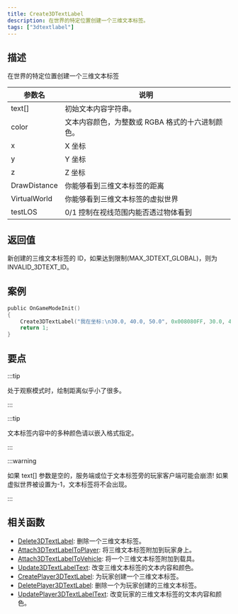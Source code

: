 ```yaml
---
title: Create3DTextLabel
description: 在世界的特定位置创建一个三维文本标签。
tags: ["3dtextlabel"]
---
```


<VersionWarnCN version='SA-MP 0.3a' />

## 描述

在世界的特定位置创建一个三维文本标签

| 参数名       | 说明                                             |
| ------------ | ------------------------------------------------ |
| text[]       | 初始文本内容字符串。                             |
| color        | 文本内容颜色，为整数或 RGBA 格式的十六进制颜色。 |
| x            | X 坐标                                           |
| y            | Y 坐标                                           |
| z            | Z 坐标                                           |
| DrawDistance | 你能够看到三维文本标签的距离                     |
| VirtualWorld | 你能够看到三维文本标签的虚拟世界                 |
| testLOS      | 0/1 控制在视线范围内能否透过物体看到             |

## 返回值

新创建的三维文本标签的 ID，如果达到限制(MAX_3DTEXT_GLOBAL)，则为 INVALID_3DTEXT_ID。

## 案例

```c
public OnGameModeInit()
{
    Create3DTextLabel("我在坐标:\n30.0, 40.0, 50.0", 0x008080FF, 30.0, 40.0, 50.0, 40.0, 0, 0);
    return 1;
}
```

## 要点

:::tip

处于观察模式时，绘制距离似乎小了很多。

:::

:::tip

文本标签内容中的多种颜色请以嵌入格式指定。

:::

:::warning

如果 text[] 参数是空的，服务端或位于文本标签旁的玩家客户端可能会崩溃!
如果虚拟世界被设置为-1，文本标签将不会出现。

:::

## 相关函数

- [Delete3DTextLabel](Delete3DTextLabel): 删除一个三维文本标签。
- [Attach3DTextLabelToPlayer](Attach3DTextLabelToPlayer): 将三维文本标签附加到玩家身上。
- [Attach3DTextLabelToVehicle](Attach3DTextLabelToVehicle): 将一个三维文本标签附加到载具。
- [Update3DTextLabelText](Update3DTextLabelText): 改变三维文本标签的文本内容和颜色。
- [CreatePlayer3DTextLabel](CreatePlayer3DTextLabel): 为玩家创建一个三维文本标签。
- [DeletePlayer3DTextLabel](DeletePlayer3DTextLabel): 删除一个为玩家创建的三维文本标签。
- [UpdatePlayer3DTextLabelText](UpdatePlayer3DTextLabelText): 改变玩家的三维文本标签的文本内容和颜色。
